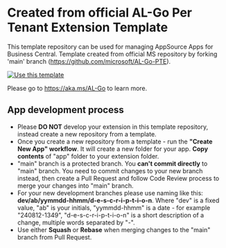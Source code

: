 # Created from official AL-Go Per Tenant Extension Template
This template repository can be used for managing AppSource Apps for Business Central. Template created from official MS repository by forking 'main' branch (https://github.com/microsoft/AL-Go-PTE).

[![Use this template](https://github.com/microsoft/AL-Go/assets/10775043/ca1ecc85-2fd3-4ab5-a866-bd2e7e80259d)](https://github.com/new?template_name=AL-Go-PTE&template_owner=microsoft)

Please go to https://aka.ms/AL-Go to learn more.

## App development process

- Please **DO NOT** develop your extension in this template repository, instead create a new repository from a template.
- Once you create a new repository from a template - run the **"Create New App" workflow**. It will create a new folder for your app. **Copy contents** of "app" folder to your extension folder.
- "main" branch is a protected branch. You **can't commit directly** to "main" branch. You need to commit changes to your new branch instead, then create a Pull Request and follow Code Review process to merge your changes into "main" branch.
- For your new development branches please use naming like this: **dev/ab/yymmdd-hhmm/d-e-s-c-r-i-p-t-i-o-n**. Where "dev" is a fixed value, "ab" is your initials, "yymmdd-hhmm" is a date - for example "240812-1349", "d-e-s-c-r-i-p-t-i-o-n" is a short description of a change, multiple words separated by "-".
- Use either **Squash** or **Rebase** when merging changes to the "main" branch from Pull Request.
